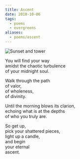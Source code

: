 ```yaml
---
title: Ascent
date: 2018-10-06
tags:
  - poems
  - evergreens
aliases:
  - poems/ascent
---
```

![Sunset and tower](sunset_and_tower.jpg)

You will find your way  
amidst the chaotic turbulence  
of your midnight soul.

Walk through the path  
of valor,  
of wholeness,  
of divinity.

Until the morning blows its clarion,  
echoing what is at the depths  
of who you truly are.

So get up,  
pick your shattered pieces,  
light up a candle,  
and begin  
your eternal  
ascent.